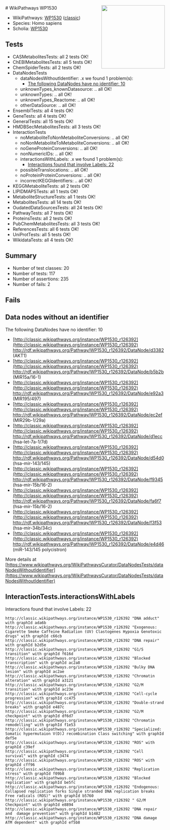 <img style="float: right; width: 200px" src="https://upload.wikimedia.org/wikipedia/commons/thumb/8/83/Wplogo_with_text_500.png/640px-Wplogo_with_text_500.png" />
# WikiPathways WP1530

* WikiPathways: [WP1530](https://wikipathways.org/pathways/WP1530) ([classic](https://classic.wikipathways.org/instance/WP1530))
* Species: Homo sapiens
* Scholia: [WP1530](https://scholia.toolforge.org/wikipathways/WP1530)
## Tests
* CASMetabolitesTests: all 2 tests OK!
* ChEBIMetabolitesTests: all 5 tests OK!
* ChemSpiderTests: all 2 tests OK!
* DataNodesTests
    * dataNodesWithoutIdentifier: .x we found 1 problem(s):
        * [The following DataNodes have no identifier: 10](#8792c490)
    * unknownTypes_knownDatasource: .. all OK!
    * unknownTypes: .. all OK!
    * unknownTypes_Reactome: .. all OK!
    * otherDataSource: .. all OK!
* EnsemblTests: all 4 tests OK!
* GeneTests: all 4 tests OK!
* GeneralTests: all 15 tests OK!
* HMDBSecMetabolitesTests: all 3 tests OK!
* InteractionTests
    * noMetaboliteToNonMetaboliteConversions: .. all OK!
    * noNonMetaboliteToMetaboliteConversions: .. all OK!
    * noGeneProteinConversions: .. all OK!
    * nonNumericIDs: .. all OK!
    * interactionsWithLabels: .x we found 1 problem(s):
        * [Interactions found that involve Labels: 22](#fe97a8d9)
    * possibleTranslocations: .. all OK!
    * noProteinProteinConversions: .. all OK!
    * incorrectKEGGIdentifiers: .. all OK!
* KEGGMetaboliteTests: all 2 tests OK!
* LIPIDMAPSTests: all 1 tests OK!
* MetaboliteStructureTests: all 1 tests OK!
* MetabolitesTests: all 14 tests OK!
* OudatedDataSourcesTests: all 24 tests OK!
* PathwayTests: all 7 tests OK!
* ProteinsTests: all 2 tests OK!
* PubChemMetabolitesTests: all 3 tests OK!
* ReferencesTests: all 6 tests OK!
* UniProtTests: all 5 tests OK!
* WikidataTests: all 4 tests OK!


## Summary

* Number of test classes: 20
* Number of tests: 117
* Number of assertions: 235
* Number of fails: 2

## Fails

<a name="8792c490" />

## Data nodes without an identifier

The following DataNodes have no identifier: 10

* [http://classic.wikipathways.org/instance/WP1530_r126392](http://classic.wikipathways.org/instance/WP1530_r126392) http://rdf.wikipathways.org/Pathway/WP1530_r126392/DataNode/d3382 (AKT1)
* [http://classic.wikipathways.org/instance/WP1530_r126392](http://classic.wikipathways.org/instance/WP1530_r126392) http://rdf.wikipathways.org/Pathway/WP1530_r126392/DataNode/b5b2b (MIR15a/16-1)
* [http://classic.wikipathways.org/instance/WP1530_r126392](http://classic.wikipathways.org/instance/WP1530_r126392) http://rdf.wikipathways.org/Pathway/WP1530_r126392/DataNode/e92a3 (MIR195/497)
* [http://classic.wikipathways.org/instance/WP1530_r126392](http://classic.wikipathways.org/instance/WP1530_r126392) http://rdf.wikipathways.org/Pathway/WP1530_r126392/DataNode/ec2ef (MIR29b-1/29a)
* [http://classic.wikipathways.org/instance/WP1530_r126392](http://classic.wikipathways.org/instance/WP1530_r126392) http://rdf.wikipathways.org/Pathway/WP1530_r126392/DataNode/d1ecc (hsa-let-7a-1/7d)
* [http://classic.wikipathways.org/instance/WP1530_r126392](http://classic.wikipathways.org/instance/WP1530_r126392) http://rdf.wikipathways.org/Pathway/WP1530_r126392/DataNode/d54d0 (hsa-mir-143/145)
* [http://classic.wikipathways.org/instance/WP1530_r126392](http://classic.wikipathways.org/instance/WP1530_r126392) http://rdf.wikipathways.org/Pathway/WP1530_r126392/DataNode/f9345 (hsa-mir-15b/16-2)
* [http://classic.wikipathways.org/instance/WP1530_r126392](http://classic.wikipathways.org/instance/WP1530_r126392) http://rdf.wikipathways.org/Pathway/WP1530_r126392/DataNode/fa6f7 (hsa-mir-15b/16-2)
* [http://classic.wikipathways.org/instance/WP1530_r126392](http://classic.wikipathways.org/instance/WP1530_r126392) http://rdf.wikipathways.org/Pathway/WP1530_r126392/DataNode/f3f53 (hsa-mir-34b/34c)
* [http://classic.wikipathways.org/instance/WP1530_r126392](http://classic.wikipathways.org/instance/WP1530_r126392) http://rdf.wikipathways.org/Pathway/WP1530_r126392/DataNode/e4d46 (miR-143/145 polycistron)


More details at [https://www.wikipathways.org/WikiPathwaysCurator/DataNodesTests/dataNodesWithoutIdentifier](https://www.wikipathways.org/WikiPathwaysCurator/DataNodesTests/dataNodesWithoutIdentifier)

<a name="fe97a8d9" />

## InteractionTests.interactionsWithLabels

Interactions found that involve Labels: 22
```
http://classic.wikipathways.org/instance/WP1530_r126392 "DNA adduct" with graphId ada6b
http://classic.wikipathways.org/instance/WP1530_r126392 "Exogenous: Cigarette Smoke Caffeine Radiation (UV) Clastogenes Hypoxia Genotoxic drugs" with graphId c66cb
http://classic.wikipathways.org/instance/WP1530_r126392 "DNA repair" with graphId b2d5e
http://classic.wikipathways.org/instance/WP1530_r126392 "G1/S transition" with graphId f616d
http://classic.wikipathways.org/instance/WP1530_r126392 "Blocked transcription" with graphId ac2a8
http://classic.wikipathways.org/instance/WP1530_r126392 "Bulky DNA lesion" with graphId ac2ae
http://classic.wikipathways.org/instance/WP1530_r126392 "Chromatin alteration" with graphId a3121
http://classic.wikipathways.org/instance/WP1530_r126392 "G2/M transition" with graphId ac23e
http://classic.wikipathways.org/instance/WP1530_r126392 "Cell-cycle progression" with graphId cc475
http://classic.wikipathways.org/instance/WP1530_r126392 "Double-strand breaks" with graphId e487c
http://classic.wikipathways.org/instance/WP1530_r126392 "G2/M checkpoint" with graphId df6d7
http://classic.wikipathways.org/instance/WP1530_r126392 "Chromatin remodelling" with graphId f1e53
http://classic.wikipathways.org/instance/WP1530_r126392 "Specialized: Somatic hypermutaion V(D)J recombination Class switching" with graphId def5e
http://classic.wikipathways.org/instance/WP1530_r126392 "ROS" with graphId c39ef
http://classic.wikipathways.org/instance/WP1530_r126392 "Cell survival" with graphId c3474
http://classic.wikipathways.org/instance/WP1530_r126392 "ROS" with graphId cff96
http://classic.wikipathways.org/instance/WP1530_r126392 "Replication stress" with graphId f09b8
http://classic.wikipathways.org/instance/WP1530_r126392 "Blocked replication" with graphId be5fc
http://classic.wikipathways.org/instance/WP1530_r126392 "Endogenous: Collapsed replication forks Single stranded DNA replication breaks Free radicals (ROS)" with graphId b5760
http://classic.wikipathways.org/instance/WP1530_r126392 " G2/M Checkpoint" with graphId e8894
http://classic.wikipathways.org/instance/WP1530_r126392 "DNA repair and  damage prevention" with graphId b1482
http://classic.wikipathways.org/instance/WP1530_r126392 "DNA damage ATM dependent" with graphId ef5b8
```

